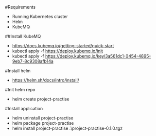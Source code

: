 #Requirements
- Running Kubernetes cluster
- Helm
- KubeMQ

##Install KubeMQ
- https://docs.kubemq.io/getting-started/quick-start
- kubectl apply -f https://deploy.kubemq.io/init
- kubectl apply -f https://deploy.kubemq.io/key/3a561dc1-0454-4895-9eb7-8c9308afb14a

#Install helm
- https://helm.sh/docs/intro/install/

#Init helm repo
- helm create project-practise 


#Install application
- helm uninstall project-practise
- helm package project-practise
- helm install project-practise .\project-practise-0.1.0.tgz